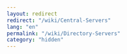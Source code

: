 ```yaml
---
layout: redirect
redirect: "/wiki/Central-Servers"
lang: "en"
permalink: "/wiki/Directory-Servers"
category: "hidden"
---
```

